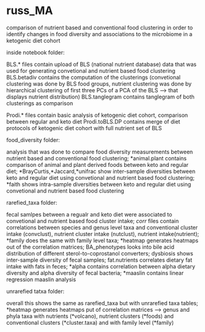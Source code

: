 # russ_MA
comparison of nutrient based and conventional food clustering in order to identify changes in food diversity and associations to the microbiome in a ketogenic diet cohort

inside notebook folder:

BLS.* files contain upload of BLS (national nutrient database) data that was used for generating convetional and nutrient based food clustering
BLS.betadiv contains the computation of the clusterings (convetional clustering was done by BLS food groups, 
nutrient clustering was done by hierarchical clustering of first three PCs of a PCA of the BLS --> that displays nutrient distribution)
BLS.tanglegram contains tanglegram of both clusterings as comparison

Prodi.* files contain basic analysis of ketogenic diet cohort, comparison between regular and keto diet
Prodi.toBLS.DP contains merge of diet protocols of ketogenic diet cohort with full nutrient set of BLS

food_diversity folder:

analysis that was done to compare food diversity measurements between nutrient based and conventional food clustering; 
*animal.plant contains comparison of animal and plant derived foods between keto and regular diet;
*BrayCurtis,*Jaccard,*unifrac show inter-sample diversities between keto and regular diet using convetional and nutrient based food clustering;
*faith shows intra-sample diversities between keto and regular diet using convetional and nutrient based food clustering

rarefied_taxa folder:

fecal samlpes between a regualr and keto diet were associated to convetional and nutrient based food cluster intake;
*corr* files contain correlations between species and genus level taxa and conventional cluster intake (convclust), nutrient cluster intake (nutclust), nutrient intake(nutrient);
*family does the same with family level taxa;
*heatmap generates heatmaps out of the correlation matrices;
BA_phenotypes looks into bile acid distribution of different sterol-to-coprostanol converters;
dysbiosis shows inter-sample diversity of fecal samples;
fat.nutrients correlates dietary fat intake with fats in feces;
*alpha contains correlation between alpha dietary diversity and alpha diversity of fecal bacteria;
*maaslin contains linear regression maaslin analysis

unrarefied tatxa folder:

overall this shows the same as rarefied_taxa but with unrarefied taxa tables;
*heatmap generates heatmaps put of correlation matrices --> genus and phyla taxa with nutrients (*volcano), nutrient clusters (*foods) and conventional clusters (*cluster.taxa)
and with family level (*family)
